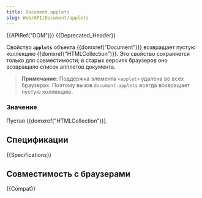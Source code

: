 ```yaml
---
title: Document.applets
slug: Web/API/Document/applets
---
```


{{APIRef("DOM")}} {{Deprecated_Header}}

Свойство **`applets`** объекта {{domxref("Document")}} возвращает пустую коллекцию {{domxref("HTMLCollection")}}. Это свойство сохраняется только для совместимости; в старых версиях браузеров оно возвращало список апплетов документа.

> **Примечание:** Поддержка элемента `<applet>` удалена во всех браузерах. Поэтому вызов `document.applets` всегда возвращает пустую коллекцию.

### Значение

Пустая {{domxref("HTMLCollection")}}.

## Спецификации

{{Specifications}}

## Совместимость с браузерами

{{Compat}}
